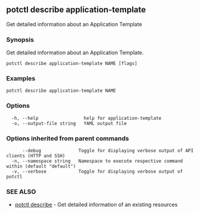 ## potctl describe application-template

Get detailed information about an Application Template

### Synopsis

Get detailed information about an Application Template.

```
potctl describe application-template NAME [flags]
```

### Examples

```
potctl describe application-template NAME
```

### Options

```
  -h, --help                 help for application-template
  -o, --output-file string   YAML output file
```

### Options inherited from parent commands

```
      --debug              Toggle for displaying verbose output of API clients (HTTP and SSH)
  -n, --namespace string   Namespace to execute respective command within (default "default")
  -v, --verbose            Toggle for displaying verbose output of potctl
```

### SEE ALSO

* [potctl describe](potctl_describe.md)	 - Get detailed information of an existing resources


